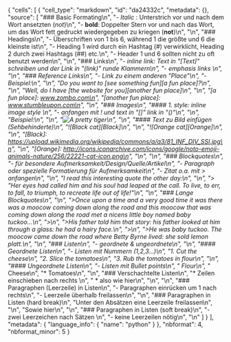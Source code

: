 {
 "cells": [
  {
   "cell_type": "markdown",
   "id": "da24332c",
   "metadata": {},
   "source": [
    "### Basic Formating\n",
    "- _Italic_ : Unterstrich vor und nach dem Wort ansetzten (_not_)\n",
    "- **bold**: Doppelter Stern vor und nach das Wort, um das Wort fett gedruckt wiedergegeben zu kriegen (**not**)\n",
    "\n",
    "### Headings\n",
    "- Überschriften von 1 bis 6, während 1 die größte und 6 die kleinste ist\n",
    "- Heading 1 wird durch ein Hashtag (#) verwirklicht, Heading 2 durch zwei Hashtags (##) etc.\n",
    "- Header 1 und 6 sollten nicht zu oft benutzt werden\n",
    "\n",
    "### Links\n",
    "- **inline link: Text in \"[Text]\" schreiben und der Link in \"(link)\" runde Klammern\n",
    "- emphasis links \n",
    "\n",
    "### Reference Links\n",
    "- Link zu einem anderen \"Place\"\n",
    "- Beispiel:\n",
    "\n",
    "Do you want to [see something fun][a fun place]?\n",
    "\n",
    "Well, do I have [the website for you][another fun place]\n",
    "\n",
    "[a fun place]: www.zombo.com\n",
    "[another fun place]: www.stumbleupon.com\n",
    "\n",
    "### Images\n",
    "#### 1. style: _inline image style_ \n",
    "- anfangen mit ! und text in \"[]\" link in \"()\"\n",
    "\n",
    "Beispiel:\n",
    "\n",
    "![A pretty tiger](https://upload.wikimedia.org/wikipedia/commons/5/56/Tiger.50.jpg)\n",
    "\n",
    "#### Text zu Bild einfügen (Sehbehinderte)\n",
    "![Black cat][Black]\n",
    "\n",
    "![Orange cat][Orange]\n",
    "\n",
    "[Black]: https://upload.wikimedia.org/wikipedia/commons/a/a3/81_INF_DIV_SSI.jpg\n",
    "\n",
    "[Orange]: http://icons.iconarchive.com/icons/google/noto-emoji-animals-nature/256/22221-cat-icon.png\n",
    "\n",
    "\n",
    "### Blockquotes\n",
    "- für besondere Aufmerksamkeit/Design/Quelle/Artikel\n",
    "- Paragraph oder spezielle Formatierung für Aufmerksamkeit\n",
    "- Zitat o.a. mit > anfangen\n",
    "\n",
    "I read this interesting quote the other day:\n",
    "\n",
    "> \"Her eyes had called him and his soul had leaped at the call. To live, to err, to fall, to triumph, to recreate life out of life!\"\n",
    "\n",
    "### Lange Blockquotes\n",
    "\n",
    ">Once upon a time and a very good time it was there was a moocow coming down along the road and this moocow that was coming down along the road met a nicens little boy named baby tuckoo...\n",
    ">\n",
    ">His father told him that story: his father looked at him through a glass: he had a hairy face.\n",
    ">\n",
    ">He was baby tuckoo. The moocow came down the road where Betty Byrne lived: she sold lemon platt.\n",
    "\n",
    "### Listen\n",
    "- geordnete & ungeordnete\n",
    "\n",
    "#### Geordnete Listen\n",
    "- Listen mit Nummern (1,2,3...)\n",
    "1. Cut the cheese\n",
    "2. Slice the tomatoes\n",
    "3. Rub the tomatoes in flour\n",
    "\n",
    "#### Ungeordnete Listen\n",
    "- Listen mit Bullet points\n",
    "* Flour\n",
    "* Cheese\n",
    "* Tomatoes\n",
    "\n",
    "### Verschachtelte Listen\n",
    "* Zeilen einschieben nach rechts \n",
    "  * also wie hier\n",
    "\n",
    "\n",
    "### Paragraphen (Leerzeile) in Listen\n",
    "- Paragraphen einrücken um 1 nach rechts\n",
    "- Leerzeile überhalb freilassen\n",
    "\n",
    "### Paragraphen in Listen (hard break)\n",
    "Unter den Absätzen eine Leerzeile freilassen\n",
    "\n",
    "Sowie hier\n",
    "\n",
    "### Paragraphen in Listen (soft break)\n",
    "- zwei Leerzeichen nach Sätzen \n",
    "- keine Leerzeilen nötig\n",
    "\n"
   ]
  }
 ],
 "metadata": {
  "language_info": {
   "name": "python"
  }
 },
 "nbformat": 4,
 "nbformat_minor": 5
}
